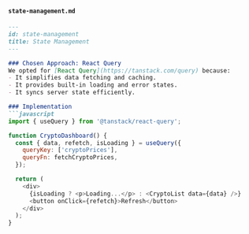 #### `state-management.md`
```markdown
---
id: state-management
title: State Management
---

### Chosen Approach: React Query
We opted for [React Query](https://tanstack.com/query) because:
- It simplifies data fetching and caching.
- It provides built-in loading and error states.
- It syncs server state efficiently.

### Implementation
```javascript
import { useQuery } from '@tanstack/react-query';

function CryptoDashboard() {
  const { data, refetch, isLoading } = useQuery({
    queryKey: ['cryptoPrices'],
    queryFn: fetchCryptoPrices,
  });

  return (
    <div>
      {isLoading ? <p>Loading...</p> : <CryptoList data={data} />}
      <button onClick={refetch}>Refresh</button>
    </div>
  );
}